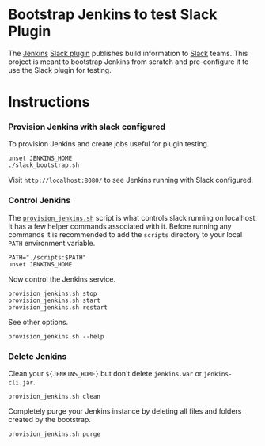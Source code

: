 # Bootstrap Jenkins to test Slack Plugin

The [Jenkins][jenkins] [Slack plugin][slack-plugin] publishes build information
to [Slack][slack] teams.   This project is meant to bootstrap Jenkins from
scratch and pre-configure it to use the Slack plugin for testing.

# Instructions

### Provision Jenkins with slack configured

To provision Jenkins and create jobs useful for plugin testing.

    unset JENKINS_HOME
    ./slack_bootstrap.sh

Visit `http://localhost:8080/` to see Jenkins running with Slack configured.

### Control Jenkins

The [`provision_jenkins.sh`](scripts/provision_jenkins.sh) script is what
controls slack running on localhost.  It has a few helper commands associated
with it.  Before running any commands it is recommended to add the `scripts`
directory to your local `PATH` environment variable.

    PATH="./scripts:$PATH"
    unset JENKINS_HOME

Now control the Jenkins service.

    provision_jenkins.sh stop
    provision_jenkins.sh start
    provision_jenkins.sh restart


See other options.

    provision_jenkins.sh --help

### Delete Jenkins

Clean your `${JENKINS_HOME}` but don't delete `jenkins.war` or
`jenkins-cli.jar`.

    provision_jenkins.sh clean

Completely purge your Jenkins instance by deleting all files and folders created
by the bootstrap.

    provision_jenkins.sh purge

[gh-token]: https://help.github.com/articles/creating-an-access-token-for-command-line-use/
[slack-plugin]: https://github.com/jenkinsci/slack-plugin
[slack]: https://slack.com/
[jenkins]: http://jenkins-ci.org/
